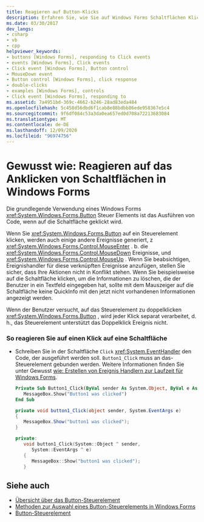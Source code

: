 ```yaml
---
title: Reagieren auf Button-Klicks
description: Erfahren Sie, wie Sie auf Windows Forms Schaltflächen Klicks reagieren. Die grundlegendste Verwendung eines Windows Forms Button-Steuer Elements ist das Ausführen von Code, wenn auf die Schaltfläche geklickt wird.
ms.date: 03/30/2017
dev_langs:
- csharp
- vb
- cpp
helpviewer_keywords:
- buttons [Windows Forms], responding to Click events
- events [Windows Forms], Click events
- Click event [Windows Forms], Button control
- MouseDown event
- Button control [Windows Forms], click response
- double-clicks
- examples [Windows Forms], controls
- Click event [Windows Forms], responding to
ms.assetid: 7a4951bd-369c-4662-b246-28ad83eda484
ms.openlocfilehash: 5c458d56dbd6f1cab8e88bdbb86ede958367e5c4
ms.sourcegitcommit: 9f6df084c53a3da0ea657ed0d708a72213683084
ms.translationtype: MT
ms.contentlocale: de-DE
ms.lasthandoff: 12/09/2020
ms.locfileid: "96974756"
---
```

# <a name="how-to-respond-to-windows-forms-button-clicks"></a>Gewusst wie: Reagieren auf das Anklicken von Schaltflächen in Windows Forms
Die grundlegende Verwendung eines Windows Forms <xref:System.Windows.Forms.Button> Steuer Elements ist das Ausführen von Code, wenn auf die Schaltfläche geklickt wird.  
  
 Wenn Sie <xref:System.Windows.Forms.Button> auf ein Steuerelement klicken, werden auch einige andere Ereignisse generiert, z <xref:System.Windows.Forms.Control.MouseEnter> . b. die <xref:System.Windows.Forms.Control.MouseDown> Ereignisse, und <xref:System.Windows.Forms.Control.MouseUp> . Wenn Sie beabsichtigen, Ereignishandler für diese verknüpften Ereignisse anzufügen, stellen Sie sicher, dass Ihre Aktionen nicht in Konflikt stehen. Wenn Sie beispielsweise auf die Schaltfläche klicken, um die Informationen zu löschen, die der Benutzer in ein Textfeld eingegeben hat, sollte mit dem Mauszeiger auf die Schaltfläche keine QuickInfo mit den jetzt nicht vorhandenen Informationen angezeigt werden.  
  
 Wenn der Benutzer versucht, auf das Steuerelement zu doppelklicken <xref:System.Windows.Forms.Button> , wird jeder Klick separat verarbeitet, d. h., das Steuerelement unterstützt das Doppelklick Ereignis nicht.  
  
### <a name="to-respond-to-a-button-click"></a>So reagieren Sie auf einen Klick auf eine Schaltfläche  
  
- Schreiben Sie in der Schaltfläche `Click` <xref:System.EventHandler> den Code, der ausgeführt werden soll. `Button1_Click` muss an das-Steuerelement gebunden werden. Weitere Informationen finden Sie unter Gewusst [wie: Erstellen von Ereignis Handlern zur Laufzeit für Windows Forms](../how-to-create-event-handlers-at-run-time-for-windows-forms.md).  
  
    ```vb  
    Private Sub Button1_Click(ByVal sender As System.Object, ByVal e As System.EventArgs) Handles Button1.Click  
       MessageBox.Show("Button1 was clicked")  
    End Sub  
    ```  
  
    ```csharp  
    private void button1_Click(object sender, System.EventArgs e)  
    {  
       MessageBox.Show("button1 was clicked");  
    }  
    ```  
  
    ```cpp  
    private:  
       void button1_Click(System::Object ^ sender,  
          System::EventArgs ^ e)  
       {  
          MessageBox::Show("button1 was clicked");  
       }  
    ```  
  
## <a name="see-also"></a>Siehe auch

- [Übersicht über das Button-Steuerelement](button-control-overview-windows-forms.md)
- [Methoden zur Auswahl eines Button-Steuerelements in Windows Forms](ways-to-select-a-windows-forms-button-control.md)
- [Button-Steuerelement](button-control-windows-forms.md)
